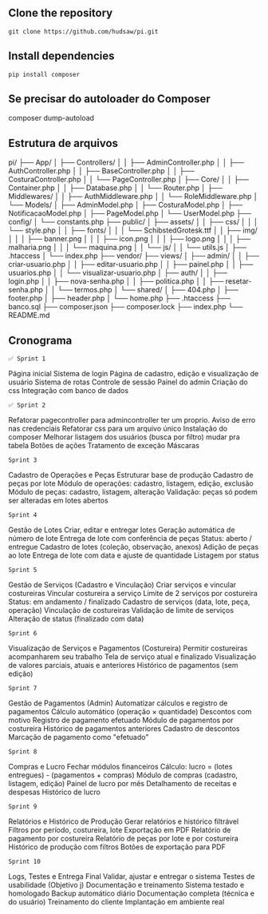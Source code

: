 ## Clone the repository

```
git clone https://github.com/hudsaw/pi.git
```

## Install dependencies

```
pip install composer
```

## Se precisar do autoloader do Composer
composer dump-autoload

## Estrutura de arquivos
pi/
├── App/
│   ├── Controllers/
│   │   ├── AdminController.php
│   │   ├── AuthController.php
│   │   ├── BaseController.php
│   │   ├── CosturaController.php
│   │   └── PageController.php
│   ├── Core/
│   │   ├── Container.php
│   │   ├── Database.php
│   │   └── Router.php
│   ├── Middlewares/
│   │   ├── AuthMiddleware.php
│   │   └── RoleMiddleware.php
│   └── Models/
│       ├── AdminModel.php
│       ├── CosturaModel.php
│       ├── NotificacaoModel.php
│       ├── PageModel.php
│       └── UserModel.php
├── config/
│   └── constants.php
├── public/
│   ├── assets/
│   │   ├── css/
│   │   │   └── style.php
│   │   ├── fonts/
│   │   │   └── SchibstedGrotesk.ttf
│   │   ├── img/
│   │   │   ├── banner.png
│   │   │   ├── icon.png
│   │   │   ├── logo.png
│   │   │   ├── malharia.png
│   │   │   └── maquina.png
│   │   └── js/
│   │       └── utils.js
│   ├── .htaccess
│   └── index.php
├── vendor/
├── views/
│   ├── admin/
│   │   ├── criar-usuario.php
│   │   ├── editar-usuario.php
│   │   ├── painel.php
│   │   ├── usuarios.php
│   │   └── visualizar-usuario.php
│   ├── auth/
│   │   ├── login.php
│   │   ├── nova-senha.php
│   │   ├── politica.php
│   │   ├── resetar-senha.php
│   │   └── termos.php
│   └── shared/
│       ├── 404.php
│       ├── footer.php
│       ├── header.php
│       └── home.php
├── .htaccess
├── banco.sql
├── composer.json
├── composer.lock
├── index.php
└── README.md

## Cronograma 

    ✅ Sprint 1 
Página inicial
Sistema de login
Página de cadastro, edição e visualização de usuário
Sistema de rotas
Controle de sessão 
Painel do admin
Criação do css
Integração com banco de dados

    ✅ Sprint 2
Refatorar pagecontroller para admincontroller ter um proprio.
Aviso de erro nas credenciais
Refatorar css para um arquivo único
Instalação do composer
Melhorar listagem dos usuários (busca por filtro) mudar pra tabela
Botões de ações
Tratamento de exceção
Máscaras

    Sprint 3
Cadastro de Operações e Peças
Estruturar base de produção
Cadastro de peças por lote
Módulo de operações: cadastro, listagem, edição, exclusão
Módulo de peças: cadastro, listagem, alteração
Validação: peças só podem ser alteradas em lotes abertos

    Sprint 4
Gestão de Lotes
Criar, editar e entregar lotes
Geração automática de número de lote
Entrega de lote com conferência de peças
Status: aberto / entregue
Cadastro de lotes (coleção, observação, anexos)
Adição de peças ao lote
Entrega de lote com data e ajuste de quantidade
Listagem por status

    Sprint 5
Gestão de Serviços (Cadastro e Vinculação)
Criar serviços e vincular costureiras
Vincular costureira a serviço
Limite de 2 serviços por costureira
Status: em andamento / finalizado
Cadastro de serviços (data, lote, peça, operação)
Vinculação de costureiras
Validação de limite de serviços
Alteração de status (finalizado com data)
    
    Sprint 6
Visualização de Serviços e Pagamentos (Costureira)
Permitir costureiras acompanharem seu trabalho
Tela de serviço atual e finalizado
Visualização de valores parciais, atuais e anteriores
Histórico de pagamentos (sem edição)

    Sprint 7
Gestão de Pagamentos (Admin)
Automatizar cálculos e registro de pagamentos
Cálculo automático (operação × quantidade)
Descontos com motivo
Registro de pagamento efetuado
Módulo de pagamentos por costureira
Histórico de pagamentos anteriores
Cadastro de descontos
Marcação de pagamento como "efetuado"

    Sprint 8
Compras e Lucro
Fechar módulos financeiros
Cálculo: lucro = (lotes entregues) - (pagamentos + compras)
Módulo de compras (cadastro, listagem, edição)
Painel de lucro por mês
Detalhamento de receitas e despesas
Histórico de lucro

    Sprint 9
Relatórios e Histórico de Produção
Gerar relatórios e histórico filtrável
Filtros por período, costureira, lote
Exportação em PDF
Relatório de pagamento por costureira
Relatório de peças por lote e por costureira
Histórico de produção com filtros
Botões de exportação para PDF

    Sprint 10
Logs, Testes e Entrega Final
Validar, ajustar e entregar o sistema
Testes de usabilidade (Objetivo j)
Documentação e treinamento
Sistema testado e homologado
Backup automático diário
Documentação completa (técnica e do usuário)
Treinamento do cliente
Implantação em ambiente real
